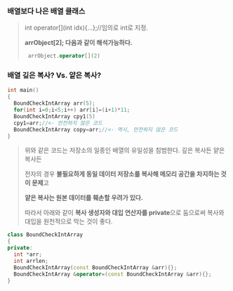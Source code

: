 ### 배열보다 나은 배열 클래스

> int operator[](int idx){...};//임의로 int로 지정.
>
> **arrObject[2]; 다음과 같이 해석가능하다.**
> 
> ```C++
>  arrObject.operator[](2)
> ``` 

### 배열 깊은 복사? Vs. 얕은 복사?

```C++
int main()
{
  BoundCheckIntArray arr(5);
  for(int i=0;i<5;i++) arr[i]=(i+1)*11;
  BoundCheckIntArray cpy1(5) 
  cpy1=arr;//<- 안전하지 않은 코드
  BoundCheckIntArray copy=arr;//<- 역시, 안전하지 않은 코드
}
```
> 위와 같은 코드는 저장소의 일종인 배열의 유일성을 침범한다. 깊은 복사든 얕은 복사든
> 
> 전자의 경우 **불필요하게 동일 데이터 저장소를 복사해 메모리 공간을 차지하는 것이 문제**고
> 
> **얕은 복사는 원본 데이터를 훼손할 우려가 있다.**
> 
> 따라서 아래와 같이 **복사 생성자와 대입 연산자를 private**으로 둠으로써 복사와 대입을 원천적으로 막는 것이 좋다.

```C++
class BoundCheckIntArray
{
private:
  int *arr;
  int arrlen;
  BoundCheckIntArray(const BoundCheckIntArray &arr){};
  BoundCheckIntArray &operator=(const BoundCheckIntArray &arr){};
}
```
